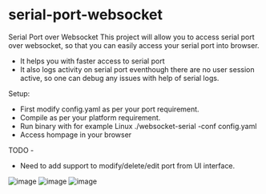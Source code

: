 # serial-port-websocket
Serial Port over Websocket
This project will allow you to access serial port over websocket, so that you can easily access your serial port into browser.
- It helps you with faster access to serial port
- It also logs activity on serial port eventhough there are no user session active, so one can debug any issues with help of serial logs.

Setup:
- First modify config.yaml as per your port requirement.
- Compile as per your platform requirement.
- Run binary with for example Linux ./websocket-serial -conf config.yaml
- Access hompage in your browser

TODO -
 - Need to add support to modify/delete/edit port from UI interface.

![image](https://user-images.githubusercontent.com/45988670/119341124-0be93c00-bcb1-11eb-81d7-11ce474022d4.png)
![image](https://user-images.githubusercontent.com/45988670/118764968-fd0d1e80-b897-11eb-9b87-c990a3804feb.png)
![image](https://user-images.githubusercontent.com/45988670/118765115-3a71ac00-b898-11eb-80ec-8643aa830ea6.png)
